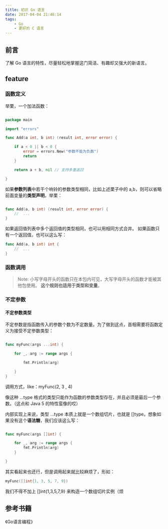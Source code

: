 ```yaml
---
title: 初识 Go 语言
date: 2017-04-04 21:46:14
tags:
	- Go
	- 更好的 C 语言
---
```


## 前言

了解 Go 语言的特性，尽量轻松地掌握这门简洁、有趣却又强大的新语言。

<!-- more -->

## feature

### 函数定义

举栗，一个加法函数：

```go

package main

import "errors"

func Add(a int, b int) (result int, error error) {

	if a < 0 || b < 0 {
		error = errors.New("参数不能为负数")
		return
	}

	return a + b, nil // 支持多重返回

}

```

如果**参数列表**中若干个响铃的参数类型相同，比如上述栗子中的 a,b，则可以省略前面变量的**类型声明**，举栗：

```go

func Add(a, b int) (result int, error error) {
	//	...
}
```

如果返回值列表中多个返回值的类型相同，也可以用相同方式合并。
如果函数只有一个返回值，也可以这么写：

```go
func Add(a, b int) int {
	//	...
}
```

### 函数调用

> Note: 小写字母开头的函数只在本包内可见，大写字母开头的函数才能被其他包使用。
> **这个规则也适用于类型和变量**。

### 不定参数

#### 不定参数类型
不定参数是指函数传入的参数个数为不定数量。为了做到这点，首相需要将函数定义为接受不定参数类型：

```go

func myFunc(args ...int) {

	for _, arg := range args {

		fmt.Println(arg)

	}
}
```

调用方式，like：myFunc(2, 3 , 4)

像这种 ...type 格式的类型只能作为函数的参数类型存在，并且必须是最后一个参数。（这点和 Java 5 的特性蛮像的哎）

内部实现上来说，类型 ...type 本质上就是一个数组切片，也就是 []type。想象如果没有这个**语法糖**，我们应该这么写：

```go

func myFunc(args []int) {

	for _, arg := range args {
		fmt.Println(arg)
	}

}

```

其实看起来也还行，但是调用起来就比较麻烦了，形如：

```go
myFunc([]int{1, 3, 5, 7, 9})
```

我们不得不加上 []int{1,3,5,7,9} 来构造一个数组切片实例（烦

## 参考书籍

《Go语言编程》



